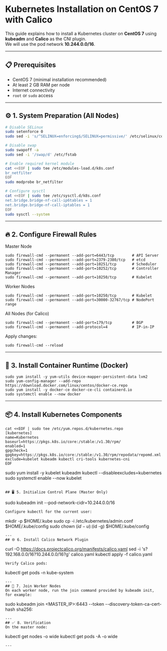# Kubernetes Installation on CentOS 7 with Calico

This guide explains how to install a Kubernetes cluster on **CentOS 7** using **kubeadm** and **Calico** as the CNI plugin.  
We will use the pod network **10.244.0.0/16**.

---

## 📋 Prerequisites

- CentOS 7 (minimal installation recommended)
- At least 2 GB RAM per node
- Internet connectivity
- `root` or `sudo` access

---

## ⚙️ 1. System Preparation (All Nodes)

```bash
# Disable SELinux
sudo setenforce 0
sudo sed -i 's/^SELINUX=enforcing$/SELINUX=permissive/' /etc/selinux/config

# Disable swap
sudo swapoff -a
sudo sed -i '/swap/d' /etc/fstab

# Enable required kernel module
cat <<EOF | sudo tee /etc/modules-load.d/k8s.conf
br_netfilter
EOF
sudo modprobe br_netfilter

# Configure sysctl
cat <<EOF | sudo tee /etc/sysctl.d/k8s.conf
net.bridge.bridge-nf-call-ip6tables = 1
net.bridge.bridge-nf-call-iptables = 1
EOF
sudo sysctl --system
```
---

## 🔥 2. Configure Firewall Rules
Master Node
```
sudo firewall-cmd --permanent --add-port=6443/tcp        # API Server
sudo firewall-cmd --permanent --add-port=2379-2380/tcp   # etcd
sudo firewall-cmd --permanent --add-port=10251/tcp       # Scheduler
sudo firewall-cmd --permanent --add-port=10252/tcp       # Controller Manager
sudo firewall-cmd --permanent --add-port=10250/tcp       # Kubelet
```
Worker Nodes
````
sudo firewall-cmd --permanent --add-port=10250/tcp       # Kubelet
sudo firewall-cmd --permanent --add-port=30000-32767/tcp # NodePort range
````
All Nodes (for Calico)
```
sudo firewall-cmd --permanent --add-port=179/tcp         # BGP
sudo firewall-cmd --permanent --add-protocol=4           # IP-in-IP
```
Apply changes:
```
sudo firewall-cmd --reload
```
---
## 🐳 3. Install Container Runtime (Docker)
```
sudo yum install -y yum-utils device-mapper-persistent-data lvm2
sudo yum-config-manager --add-repo https://download.docker.com/linux/centos/docker-ce.repo
sudo yum install -y docker-ce docker-ce-cli containerd.io
sudo systemctl enable --now docker
```
---
## 📦 4. Install Kubernetes Components
```
cat <<EOF | sudo tee /etc/yum.repos.d/kubernetes.repo
[kubernetes]
name=Kubernetes
baseurl=https://pkgs.k8s.io/core:/stable:/v1.30/rpm/
enabled=1
gpgcheck=1
gpgkey=https://pkgs.k8s.io/core:/stable:/v1.30/rpm/repodata/repomd.xml.key
exclude=kubelet kubeadm kubectl cri-tools kubernetes-cni
EOF
```

sudo yum install -y kubelet kubeadm kubectl --disableexcludes=kubernetes
sudo systemctl enable --now kubelet
```

## 🖥️ 5. Initialize Control Plane (Master Only)
```
sudo kubeadm init --pod-network-cidr=10.244.0.0/16
```
Configure kubectl for the current user:
```
mkdir -p $HOME/.kube
sudo cp -i /etc/kubernetes/admin.conf $HOME/.kube/config
sudo chown $(id -u):$(id -g) $HOME/.kube/config
```
---
## 🌐 6. Install Calico Network Plugin
```
curl -O https://docs.projectcalico.org/manifests/calico.yaml
sed -i 's?192.168.0.0/16?10.244.0.0/16?g' calico.yaml
kubectl apply -f calico.yaml
```
Verify Calico pods:
```
kubectl get pods -n kube-system
```
---
## 👷 7. Join Worker Nodes
On each worker node, run the join command provided by kubeadm init, for example:
```
sudo kubeadm join <MASTER_IP>:6443 --token <TOKEN> --discovery-token-ca-cert-hash sha256:<HASH>
```
---
## ✅ 8. Verification
On the master node:
```
kubectl get nodes -o wide
kubectl get pods -A -o wide
```
---
